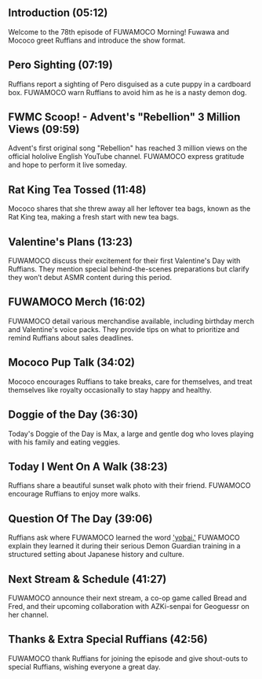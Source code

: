 ## Introduction (05:12)

Welcome to the 78th episode of FUWAMOCO Morning! Fuwawa and Mococo greet Ruffians and introduce the show format.

## Pero Sighting (07:19)

Ruffians report a sighting of Pero disguised as a cute puppy in a cardboard box. FUWAMOCO warn Ruffians to avoid him as he is a nasty demon dog.

## FWMC Scoop! - Advent's "Rebellion" 3 Million Views (09:59)

Advent's first original song "Rebellion" has reached 3 million views on the official hololive English YouTube channel. FUWAMOCO express gratitude and hope to perform it live someday.

## Rat King Tea Tossed (11:48)

Mococo shares that she threw away all her leftover tea bags, known as the Rat King tea, making a fresh start with new tea bags.

## Valentine's Plans (13:23)

FUWAMOCO discuss their excitement for their first Valentine's Day with Ruffians. They mention special behind-the-scenes preparations but clarify they won’t debut ASMR content during this period.

## FUWAMOCO Merch (16:02)

FUWAMOCO detail various merchandise available, including birthday merch and Valentine's voice packs. They provide tips on what to prioritize and remind Ruffians about sales deadlines.

## Mococo Pup Talk (34:02)

Mococo encourages Ruffians to take breaks, care for themselves, and treat themselves like royalty occasionally to stay happy and healthy.

## Doggie of the Day (36:30)

Today's Doggie of the Day is Max, a large and gentle dog who loves playing with his family and eating veggies.

## Today I Went On A Walk (38:23)

Ruffians share a beautiful sunset walk photo with their friend. FUWAMOCO encourage Ruffians to enjoy more walks.

## Question Of The Day (39:06)

Ruffians ask where FUWAMOCO learned the word ['yobai.'](https://en.wikipedia.org/wiki/Yobai) FUWAMOCO explain they learned it during their serious Demon Guardian training in a structured setting about Japanese history and culture.

## Next Stream & Schedule (41:27)

FUWAMOCO announce their next stream, a co-op game called Bread and Fred, and their upcoming collaboration with AZKi-senpai for Geoguessr on her channel.

## Thanks & Extra Special Ruffians (42:56)

FUWAMOCO thank Ruffians for joining the episode and give shout-outs to special Ruffians, wishing everyone a great day.
